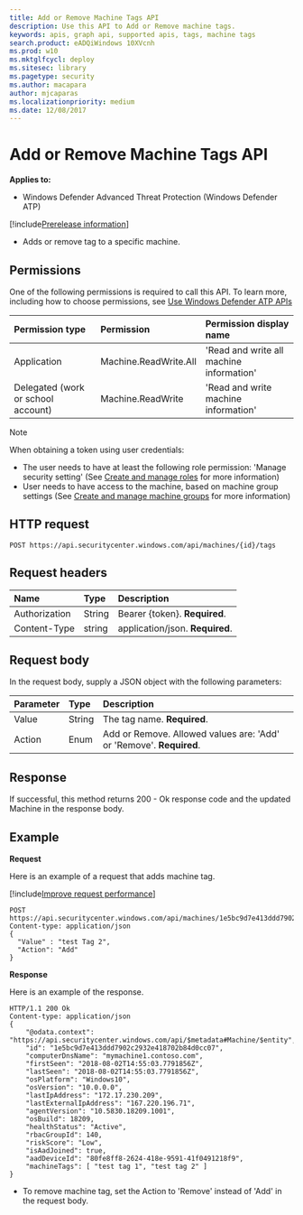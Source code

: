 ```yaml
---
title: Add or Remove Machine Tags API
description: Use this API to Add or Remove machine tags.
keywords: apis, graph api, supported apis, tags, machine tags
search.product: eADQiWindows 10XVcnh
ms.prod: w10
ms.mktglfcycl: deploy
ms.sitesec: library
ms.pagetype: security
ms.author: macapara
author: mjcaparas
ms.localizationpriority: medium
ms.date: 12/08/2017
---
```


# Add or Remove Machine Tags API

**Applies to:**

- Windows Defender Advanced Threat Protection (Windows Defender ATP)

[!include[Prerelease information](prerelease.md)]

- Adds or remove tag to a specific machine.

## Permissions
One of the following permissions is required to call this API. To learn more, including how to choose permissions, see [Use Windows Defender ATP APIs](apis-intro.md)

Permission type |	Permission	|	Permission display name
:---|:---|:---
Application |	Machine.ReadWrite.All |	'Read and write all machine information'
Delegated (work or school account) | Machine.ReadWrite | 'Read and write machine information'

>[!Note]
> When obtaining a token using user credentials:
>- The user needs to have at least the following role permission: 'Manage security setting' (See [Create and manage roles](user-roles-windows-defender-advanced-threat-protection.md) for more information)
>- User needs to have access to the machine, based on machine group settings (See [Create and manage machine groups](machine-groups-windows-defender-advanced-threat-protection.md) for more information)

## HTTP request
```
POST https://api.securitycenter.windows.com/api/machines/{id}/tags
```

## Request headers

Name | Type | Description
:---|:---|:---
Authorization | String | Bearer {token}. **Required**.
Content-Type | string | application/json. **Required**.

## Request body
In the request body, supply a JSON object with the following parameters:

Parameter |	Type	| Description
:---|:---|:---
Value |	String |	The tag name. **Required**.
Action	| Enum |	Add or Remove. Allowed values are: 'Add' or 'Remove'. **Required**.


## Response
If successful, this method returns 200 - Ok response code and the updated Machine in the response body.


## Example

**Request**

Here is an example of a request that adds machine tag.

[!include[Improve request performance](improverequestperformance-new.md)]

```
POST https://api.securitycenter.windows.com/api/machines/1e5bc9d7e413ddd7902c2932e418702b84d0cc07/tags
Content-type: application/json
{
  "Value" : "test Tag 2",
  "Action": "Add"
}

```
**Response**

Here is an example of the response.

```
HTTP/1.1 200 Ok
Content-type: application/json
{
    "@odata.context": "https://api.securitycenter.windows.com/api/$metadata#Machine/$entity",
    "id": "1e5bc9d7e413ddd7902c2932e418702b84d0cc07",
    "computerDnsName": "mymachine1.contoso.com",
    "firstSeen": "2018-08-02T14:55:03.7791856Z",
	"lastSeen": "2018-08-02T14:55:03.7791856Z",
    "osPlatform": "Windows10",
    "osVersion": "10.0.0.0",
    "lastIpAddress": "172.17.230.209",
    "lastExternalIpAddress": "167.220.196.71",
    "agentVersion": "10.5830.18209.1001",
    "osBuild": 18209,
    "healthStatus": "Active",
    "rbacGroupId": 140,
    "riskScore": "Low",
	"isAadJoined": true,
    "aadDeviceId": "80fe8ff8-2624-418e-9591-41f0491218f9",
	"machineTags": [ "test tag 1", "test tag 2" ]
}

```

- To remove machine tag, set the Action to 'Remove' instead of 'Add' in the request body.